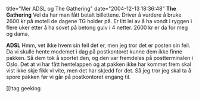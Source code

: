 title="Mer ADSL og The Gathering"
date="2004-12-13 18:36:48"
<strong>The Gathering</strong>
Vel da har man fått betalt billettene. Driver å vurdere å bruke 2600 kr på motell de dagene TG holder på. Er litt lei av å ha vondt i ryggen i flere uker etter å ha sovet på betong gulv i 4 netter. 2600 kr er da for meg og dama.

<strong>ADSL</strong>
Hmm, vet ikke hvem sin feil det er, men jeg tror det er posten sin feil. Da vi skulle hente modemet i dag på postkontoret kunne dem ikke finne pakken. Så dem tok å sportet den, og den var fremdeles på postterminalen i Oslo. Det at vi har fått hentelappen og at pakken ikke har kommet frem skal vist ikke skje fikk vi vite, men det har skjedd for det. Så jeg tror jeg skal ta å spore pakken før vi går på postkontoret engang til.

[[!tag  geeking
